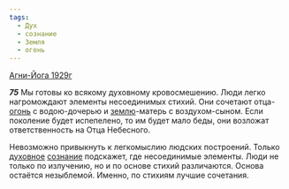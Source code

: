 ```yaml
---
tags:
  - Дух
  - сознание
  - Земля
  - огонь
---
```


[Агни-Йога 1929г](https://127.0.0.1:4002/agni/1929)

___75___
Мы готовы ко всякому духовному кровосмешению. Люди легко нагромождают элементы несоединимых стихий. Они сочетают отца-[огонь](../../../tags/#огонь) с водою-дочерью и [землю](../../../tags/#Земля)-матерь с воздухом-сыном. Если поколение будет испепелено, то им будет мало беды, они возложат ответственность на Отца Небесного.   

Невозможно привыкнуть к легкомыслию людских построений. Только [духовное](../../../tags/#Дух) [сознание](../../../tags/#сознание) подскажет, где несоединимые элементы. Люди не только по излучению, но и по основе стихий различаются. Основа остаётся незыблемой. Именно, по стихиям лучшие сочетания.